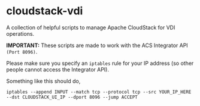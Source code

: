 # cloudstack-vdi
A collection of helpful scripts to manage Apache CloudStack for VDI operations.

<b>IMPORTANT:</b> These scripts are made to work with the ACS Integrator API ``(Port 8096)``. 

Please make sure you specify an ``iptables`` rule for your IP address (so other people cannot access the Integrator API).

Something like this should do,

``iptables --append INPUT --match tcp --protocol tcp --src YOUR_IP_HERE --dst CLOUDSTACK_UI_IP --dport 8096 --jump ACCEPT``
